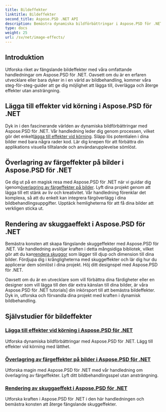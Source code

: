 ```yaml
---
title: Bildeffekter
linktitle: Bildeffekter
second_title: Aspose.PSD .NET API
description: Bemästra dynamiska bildförbättringar i Aspose.PSD för .NET. Lyft din bildbehandling med handledningar om att lägga till, lägga över och rendera fantastiska effekter under körning.
type: docs
weight: 25
url: /sv/net/image-effects/
---
```


## Introduktion

Utforska riket av fängslande bildeffekter med våra omfattande handledningar om Aspose.PSD för .NET. Oavsett om du är en erfaren utvecklare eller bara dyker in i en värld av bildbehandling, kommer våra steg-för-steg-guider att ge dig möjlighet att lägga till, överlägga och återge effekter utan ansträngning.

## Lägga till effekter vid körning i Aspose.PSD för .NET

 Dyk in i den fascinerande världen av dynamiska bildförbättringar med Aspose.PSD för .NET. Vår handledning leder dig genom processen, vilket gör det enkelt[lägga till effekter vid körning](./add-effect-runtime/). Släpp lös potentialen i dina bilder med bara några rader kod. Lär dig knepen för att förbättra din applikations visuella tilltalande och användarupplevelse sömlöst.

## Överlagring av färgeffekter på bilder i Aspose.PSD för .NET

Ge dig ut på en magisk resa med Aspose.PSD för .NET när vi guidar dig igenom[överlagring av färgeffekter på bilder](./overlay-color-effect/). Lyft dina projekt genom att lägga till ett stänk av liv och kreativitet. Vår handledning förenklar det komplexa, så att du enkelt kan integrera färgöverlägg i dina bildbehandlingsuppgifter. Upptäck hemligheterna för att få dina bilder att verkligen sticka ut.

## Rendering av skuggaeffekt i Aspose.PSD för .NET

 Bemästra konsten att skapa fängslande skuggeffekter med Aspose.PSD för .NET. Vår handledning avslöjar kraften i detta mångsidiga bibliotek, vilket gör att du kan[rendera skuggor](./render-drop-shadow/) som lägger till djup och dimension till dina bilder. Fördjupa dig i krångligheterna med skuggeffekter och lär dig hur du applicerar dem sömlöst i dina projekt. Höj ditt designspel med Aspose.PSD för .NET.

Oavsett om du är en utvecklare som vill förbättra dina färdigheter eller en designer som vill lägga till den där extra känslan till dina bilder, är våra Aspose.PSD för .NET tutorials] din inkörsport till att bemästra bildeffekter. Dyk in, utforska och förvandla dina projekt med kraften i dynamisk bildbehandling.


## Självstudier för bildeffekter
### [Lägga till effekter vid körning i Aspose.PSD för .NET](./add-effect-runtime/)
Utforska dynamiska bildförbättringar med Aspose.PSD för .NET. Lägg till effekter vid körning med lätthet.
### [Överlagring av färgeffekter på bilder i Aspose.PSD för .NET](./overlay-color-effect/)
Utforska magin med Aspose.PSD för .NET med vår handledning om överlagring av färgeffekter. Lyft ditt bildbehandlingsspel utan ansträngning.
### [Rendering av skuggaeffekt i Aspose.PSD för .NET](./render-drop-shadow/)
Utforska kraften i Aspose.PSD för .NET i den här handledningen och bemästra konsten att återge fängslande skuggeffekter.